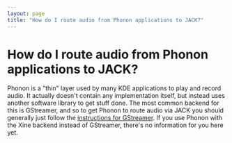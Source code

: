 ```yaml
---
layout: page
title: "How do I route audio from Phonon applications to JACK?"
---
```


# How do I route audio from Phonon applications to JACK?

Phonon is a "thin" layer used by many KDE applications to play and record
audio. It actually doesn't contain any implementation itself, but instead uses
another software library to get stuff done. The most common backend for this
is GStreamer, and so to get Phonon to route audio via JACK you should
generally just follow the [instructions for GStreamer](gstreamer_via_jack.html). If you use Phonon
with the Xine backend instead of GStreamer, there's no information for you
here yet.

